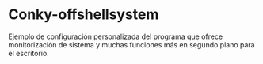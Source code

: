 # Conky-offshellsystem
Ejemplo de configuración personalizada del programa que ofrece monitorización de sistema y muchas funciones más en segundo plano para el escritorio.
